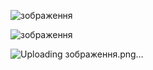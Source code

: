 ![зображення](https://github.com/EgorSafuanovWork/WebApplicationHW1/assets/150459399/92d02062-a342-4a92-9610-65a18fa8da4d)

![зображення](https://github.com/EgorSafuanovWork/WebApplicationHW1/assets/150459399/5d0b407a-5f85-4433-81a3-2029cf688fdb)

![Uploading зображення.png…]()
